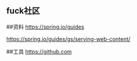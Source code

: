 ## fuck社区
##资料
https://spring.io/guides

https://spring.io/guides/gs/serving-web-content/

##工具
https://github.com